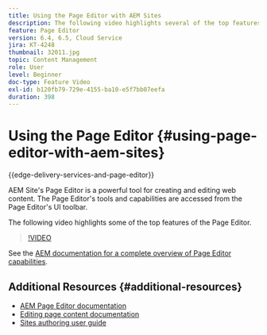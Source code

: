 ```yaml
---
title: Using the Page Editor with AEM Sites
description: The following video highlights several of the top features of the Touch-UI Sites editor in Adobe Experience Manager.
feature: Page Editor
version: 6.4, 6.5, Cloud Service
jira: KT-4248
thumbnail: 32011.jpg
topic: Content Management
role: User
level: Beginner
doc-type: Feature Video
exl-id: b120fb79-729e-4155-ba10-e5f7bb07eefa
duration: 398
---
```

# Using the Page Editor {#using-page-editor-with-aem-sites}

{{edge-delivery-services-and-page-editor}}

AEM Site's Page Editor is a powerful tool for creating and editing web content. The Page Editor's tools and capabilities are accessed from the Page Editor's UI toolbar.

The following video highlights some of the top features of the Page Editor.

>[!VIDEO](https://video.tv.adobe.com/v/32011?quality=12&learn=on)


See the [AEM documentation for a complete overview of Page Editor capabilities](https://experienceleague.adobe.com/docs/experience-manager-cloud-service/content/sites/authoring/fundamentals/editing-content.html).

## Additional Resources {#additional-resources}

* [AEM Page Editor documentation](https://experienceleague.adobe.com/docs/experience-manager-cloud-service/content/sites/authoring/fundamentals/editing-content.html)
* [Editing page content documentation](https://experienceleague.adobe.com/docs/experience-manager-65/authoring/authoring/editing-content.html)
* [Sites authoring user guide](https://experienceleague.adobe.com/docs/experience-manager-65/authoring/home.html)
